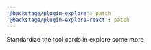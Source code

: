 ```yaml
---
'@backstage/plugin-explore': patch
'@backstage/plugin-explore-react': patch
---
```


Standardize the tool cards in explore some more
